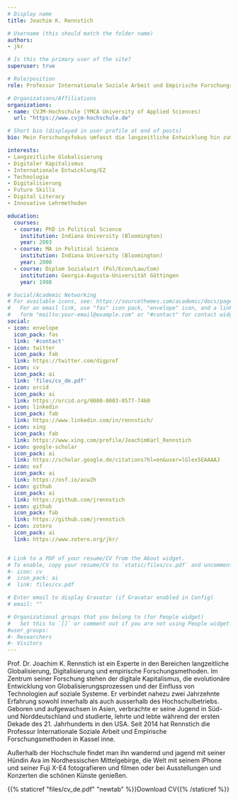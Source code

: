 ```yaml
---
# Display name
title: Joachim K. Rennstich

# Username (this should match the folder name)
authors:
- jkr

# Is this the primary user of the site?
superuser: true

# Role/position
role: Professur Internationale Soziale Arbeit und Empirische Forschungsmethoden

# Organizations/Affiliations
organizations:
- name: CVJM-Hochschule (YMCA University of Applied Sciences)
  url: "https://www.cvjm-hochschule.de"

# Short bio (displayed in user profile at end of posts)
bio: Mein Forschungsfokus umfasst die langzeitliche Entwicklung hin zum digitalen Kapitalismus, Digital Literacy und innovative Lehrmethoden.

interests:
- Langzeitliche Globalisierung
- Digitaler Kapitalismus
- Internationale Entwicklung/EZ
- Technologie
- Digitalisierung
- Future Skills
- Digital Literacy
- Innovative Lehrmethoden

education:
  courses:
  - course: PhD in Political Science
    institution: Indiana University (Bloomington)
    year: 2003
  - course: MA in Political Science
    institution: Indiana University (Bloomington)
    year: 2000
  - course: Diplom Sozialwirt (Pol/Econ/Law/Com)
    institution: Georgia-Augusta-Universität Göttingen
    year: 1998

# Social/Academic Networking
# For available icons, see: https://sourcethemes.com/academic/docs/page-builder/#icons
#   For an email link, use "fas" icon pack, "envelope" icon, and a link in the
#   form "mailto:your-email@example.com" or "#contact" for contact widget.
social:
- icon: envelope
  icon_pack: fas
  link: '#contact'
- icon: twitter
  icon_pack: fab
  link: https://twitter.com/digprof
- icon: cv
  icon_pack: ai
  link: 'files/cv_de.pdf'
- icon: orcid
  icon_pack: ai
  link: https://orcid.org/0000-0003-0577-7460
- icon: linkedin
  icon_pack: fab
  link: https://www.linkedin.com/in/rennstich/
- icon: xing
  icon_pack: fab
  link: https://www.xing.com/profile/JoachimKarl_Rennstich
- icon: google-scholar
  icon_pack: ai
  link: https://scholar.google.de/citations?hl=en&user=lGlex5EAAAAJ
- icon: osf
  icon_pack: ai
  link: https://osf.io/acw2h
- icon: github
  icon_pack: ai
  link: https://github.com/jrennstich
- icon: github
  icon_pack: fab
  link: https://github.com/jrennstich
- icon: zotero
  icon_pack: ai
  link: https://www.zotero.org/jkr/


# Link to a PDF of your resume/CV from the About widget.
# To enable, copy your resume/CV to `static/files/cv.pdf` and uncomment the lines below.
#- icon: cv
#  icon_pack: ai
#  link: files/cv.pdf

# Enter email to display Gravatar (if Gravatar enabled in Config)
# email: ""

# Organizational groups that you belong to (for People widget)
#   Set this to `[]` or comment out if you are not using People widget.
#user_groups:
#- Researchers
#- Visitors
---
```


Prof. Dr. Joachim K. Rennstich ist ein Experte in den Bereichen langzeitliche Globalisierung, Digitalisierung und empirische Forschungsmethoden. Im Zentrum seiner Forschung stehen der digitale Kapitalismus, die evolutionäre Entwicklung von Globalisierungsprozessen und der Einfluss von Technologien auf soziale Systeme. Er verbindet nahezu zwei Jahrzehnte Erfahrung sowohl innerhalb als auch ausserhalb des Hochschulbetriebs. Geboren und aufgewachsen in Asien, verbrachte er seine Jugend in Süd- und Norddeutschland und studierte, lehrte und lebte während der ersten Dekade des 21. Jahrhunderts in den USA. Seit 2014 hat Rennstich die Professur Internationale Soziale Arbeit und Empirische Forschungsmethoden in Kassel inne.

Außerhalb der Hochschule findet man ihn wandernd und jagend mit seiner Hündin Ava im Nordhessischen Mittelgebirge, die Welt mit seinem iPhone und seiner Fuji X-E4 fotografieren und filmen oder bei Ausstellungen und Konzerten die schönen Künste genießen.

{{% staticref "files/cv_de.pdf" "newtab" %}}Download CV{{% /staticref %}}
